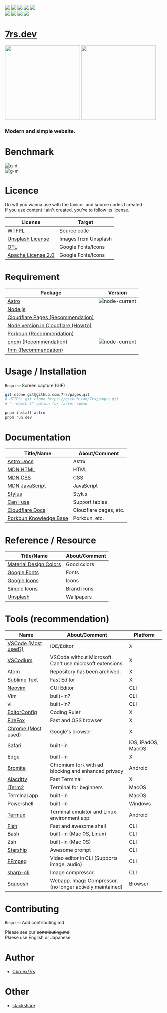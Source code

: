 [last-commit-badge]: https://img.shields.io/github/last-commit/7rs/pages?color=green  
[commits-badge]: https://img.shields.io/github/commit-activity/t/7rs/pages?color=green  
[issues-badge]: https://img.shields.io/github/issues/7rs/pages?color=yellow  
[closed-issues-badge]: https://img.shields.io/github/issues-closed/7rs/pages?color=green  
[pr-badge]: https://img.shields.io/github/issues-pr/7rs/pages?color=yellow&label=PR  
[closed-pr-badge]: https://img.shields.io/github/issues-pr-closed/7rs/pages?color=green&label=PR  

[license-badge]: https://img.shields.io/github/license/7rs/pages?color=blue  
[languages-badge]: https://img.shields.io/github/languages/count/7rs/pages?color=blue  
[contributors-badge]: https://img.shields.io/github/contributors/7rs/pages?color=blue  

![][license-badge] ![][languages-badge] ![][contributors-badge] ![][commits-badge] ![][last-commit-badge]  
![][issues-badge] ![][pr-badge] ![][closed-issues-badge] ![][closed-pr-badge]  


# [7rs.dev](https://7rs.dev/)  


<div>
    <img src="screenshot/desktop.png" height="240px" />
    <img src="screenshot/mobile.jpg" height="240px" />
</div>  

### Modern and simple website.


# Benchmark  

![g-d](screenshot/google-desktop.png)  
![g-m](screenshot/google-mobile.png)


# Licence  

Do wtf you wanna use with the favicon and source codes I created.  
If you use content I ain't created, you've to follow its license.  

| License                                                           | Target               |
| ----------------------------------------------------------------- | -------------------- |
| [WTFPL](http://www.wtfpl.net/about/)                              | Source code          |
| [Unsplash License](https://unsplash.com/license)                  | Images from Unsplash |
| [OFL](https://scripts.sil.org/ofl)                                | Google Fonts/Icons   |
| [Apache License 2.0](https://www.apache.org/licenses/LICENSE-2.0) | Google Fonts/Icons   |


# Requirement  

| Package                                                                                                                                             | Version                                              |
| --------------------------------------------------------------------------------------------------------------------------------------------------- | ---------------------------------------------------- |
| [Astro](https://docs.astro.build/ja/guides/upgrade-to/v2/)                                                                                          | ![node-current](https://img.shields.io/node/v/astro) |
| [Node.js](https://nodejs.org/en/download/releases)                                                                                                  |                                                      |
| [Cloudflare Pages (Recommendation)](https://pages.cloudflare.com/)                                                                                  |                                                      |
| [Node version in Cloudflare (How to)](https://developers.cloudflare.com/pages/framework-guides/deploy-a-hexo-site/#using-a-specific-nodejs-version) |                                                      |
| [Porkbun (Recommendation)](https://porkbun.com/)                                                                                                    |                                                      |
| [pnpm (Recommendation)](https://pnpm.io/)                                                                                                           | ![node-current](https://img.shields.io/node/v/pnpm)  |
| [fnm (Recommendation)](https://fnm.vercel.app/)                                                                                                     |                                                      |


# Usage / Installation  
`Require` Screen capture (GIF)  

```bash  
git clone git@github.com:7rs/pages.git  
# HTTPS: git clone https://github.com/7rs/pages.git  
# "--depth 1" option for faster speed  

pnpm install astro  
pnpm run dev  
```  


# Documentation  

| Title/Name | About/Comment |
| ---------- | ------------- |
| [Astro Docs](https://docs.astro.build/en/getting-started/) | Astro |
| [MDN HTML](https://developer.mozilla.org/docs/Web/HTML) | HTML |
| [MDN CSS](https://developer.mozilla.org/docs/Web/CSS) | CSS |
| [MDN JavaScript](https://developer.mozilla.org/docs/Web/JavaScript) | JavaScript |
| [Stylus](https://stylus-lang.com/docs/executable.html) | Stylus |
| [Can I use](https://caniuse.com/) | Support tables |
| [Cloudflare Docs](https://developers.cloudflare.com/pages/) | Cloudflare pages, etc. |
| [Porkbun Knowledge Base](https://kb.porkbun.com/) | Porkbun, etc. |


# Reference / Resource  

| Title/Name                                              | About/Comment |
| ------------------------------------------------------- | ------------- |
| [Material Design Colors](https://materialui.co/colors/) | Good colors   |
| [Google Fonts](https://fonts.google.com/)               | Fonts         |
| [Google Icons](https://fonts.google.com/icons)          | Icons         |
| [Simple Icons](https://simpleicons.org/)                | Brand icons   |
| [Unsplash](https://unsplash.com/)                       | Wallpapers    |


# Tools (recommendation)  

| Name                                                            | About/Comment                                             | Platform           |
| --------------------------------------------------------------- | --------------------------------------------------------- | ------------------ |
| [VSCode (Most used?)](https://code.visualstudio.com/)           | IDE/Editor                                                | X                  |
| [VSCodium](https://vscodium.com/)                               | VSCode without Microsoft. Can't use microsoft extensions. | X                  |
| Atom                                                            | Repository has been archived.                             | X                  |
| [Sublime Text](https://www.sublimetext.com/)                    | Fast Editor                                               | X                  |
| [Neovim](https://neovim.io/)                                    | CUI Editor                                                | CLI                |
| Vim                                                             | built-in?                                                 | CLI                |
| vi                                                              | built-in?                                                 | CLI                |
| [EditorConfig](https://editorconfig.org/)                       | Coding Ruler                                              | X                  |
| [FireFox](https://www.mozilla.org/firefox/browsers/)            | Fast and OSS browser                                      | X                  |
| [Chrome (Most used)](https://www.google.com/intl/en_us/chrome/) | Google's browser                                          | X                  |
| Safari                                                          | built-in                                                  | iOS, iPadOS, MacOS |
| Edge                                                            | built-in                                                  | X                  |
| [Bromite](https://www.bromite.org/)                             | Chromium fork with ad blocking and enhanced privacy       | Android            |
| [Alacritty](https://alacritty.org/)                             | Fast Terminal                                             | X                  |
| [iTerm2](https://iterm2.com/)                                   | Terminal for beginners                                    | MacOS              |
| Terminal.app                                                    | built-in                                                  | MacOS              |
| Powershell                                                      | built-in                                                  | Windows            |
| [Termux](https://termux.dev/en/)                                | Terminal emulator and Linux environment app               | Android            |
| [Fish](https://fishshell.com/)                                  | Fast and awesome shell                                    | CLI                |
| Bash                                                            | built-in (Mac OS, Linux)                                  | CLI                |
| Zsh                                                             | built-in (Mac OS)                                         | CLI                |
| [Starship](https://starship.rs/)                                | Awesome prompt                                            | CLI                |
| [FFmpeg](https://www.ffmpeg.org/)                               | Video editor in CLI (Supports image, audio)               | CLI                |
| [sharp-cli](https://github.com/vseventer/sharp-cli)             | Image compressor                                          | CLI                |
| [Squoosh](https://squoosh.app/)                                 | Webapp. Image Compressor. (no longer actively maintained) | Browser            |


# Contributing  
`Require` Add contributing.md  

Please see our ~~contributing.md~~.  
Plaese use English or Japanese.  


# Author  

- [Cbrnex/7rs](https://github.com/7rs)  


# Other  

- [stackshare](https://stackshare.io/7rs/my-site)  
